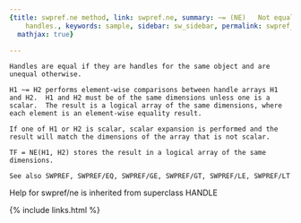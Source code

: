 ```yaml
---
{title: swpref.ne method, link: swpref.ne, summary: ~= (NE)   Not equal relation for
    handles., keywords: sample, sidebar: sw_sidebar, permalink: swpref_ne, folder: swpref,
  mathjax: true}

---
```

    Handles are equal if they are handles for the same object and are 
    unequal otherwise.
 
    H1 ~= H2 performs element-wise comparisons between handle arrays H1 
    and H2.  H1 and H2 must be of the same dimensions unless one is a 
    scalar.  The result is a logical array of the same dimensions, where 
    each element is an element-wise equality result.
 
    If one of H1 or H2 is scalar, scalar expansion is performed and the 
    result will match the dimensions of the array that is not scalar.
 
    TF = NE(H1, H2) stores the result in a logical array of the same
    dimensions.
 
    See also SWPREF, SWPREF/EQ, SWPREF/GE, SWPREF/GT, SWPREF/LE, SWPREF/LT
Help for swpref/ne is inherited from superclass HANDLE

{% include links.html %}
